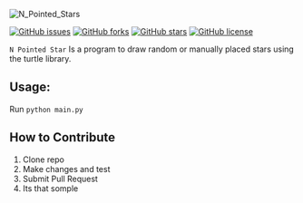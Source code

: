 ![N_Pointed_Stars](https://user-images.githubusercontent.com/76458322/180282593-982dc55f-83b5-4328-b5ce-5f68f3ab6977.png)
 
[![GitHub issues](https://img.shields.io/github/issues/joshcubes/N-Pointed-Star-Turtle)](https://github.com/joshcubes/N-Pointed-Star-Turtle/issues)
[![GitHub forks](https://img.shields.io/github/forks/joshcubes/N-Pointed-Star-Turtle)](https://github.com/joshcubes/N-Pointed-Star-Turtle/network)
[![GitHub stars](https://img.shields.io/github/stars/joshcubes/N-Pointed-Star-Turtle)](https://github.com/joshcubes/N-Pointed-Star-Turtle/stargazers)
[![GitHub license](https://img.shields.io/github/license/joshcubes/N-Pointed-Star-Turtle)](https://github.com/joshcubes/N-Pointed-Star-Turtle/blob/main/LICENSE)
 
`N Pointed Star` Is a program to draw random or manually placed stars using the turtle library.
  
Usage:
---
Run `python main.py`

 **How to Contribute**
---

1. Clone repo
2. Make changes and test
3. Submit Pull Request
4. Its that somple
